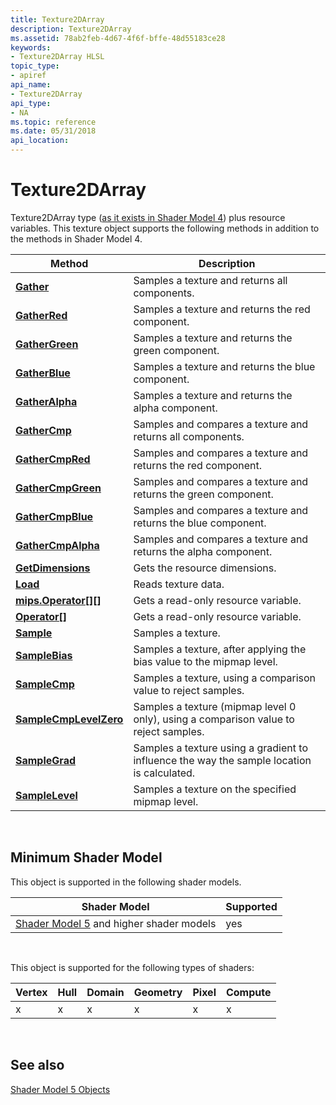 ```yaml
---
title: Texture2DArray
description: Texture2DArray
ms.assetid: 78ab2feb-4d67-4f6f-bffe-48d55183ce28
keywords:
- Texture2DArray HLSL
topic_type:
- apiref
api_name:
- Texture2DArray
api_type:
- NA
ms.topic: reference
ms.date: 05/31/2018
api_location: 
---
```


# Texture2DArray

Texture2DArray type ([as it exists in Shader Model 4](dx-graphics-hlsl-to-type.md)) plus resource variables. This texture object supports the following methods in addition to the methods in Shader Model 4.



| Method                                                                       | Description                                                                                |
|------------------------------------------------------------------------------|--------------------------------------------------------------------------------------------|
| [**Gather**](texture2darray-gather.md)                                      | Samples a texture and returns all components.                                              |
| [**GatherRed**](texture2darray-gatherred.md)                                | Samples a texture and returns the red component.                                           |
| [**GatherGreen**](texture2darray-gathergreen.md)                            | Samples a texture and returns the green component.                                         |
| [**GatherBlue**](texture2darray-gatherblue.md)                              | Samples a texture and returns the blue component.                                          |
| [**GatherAlpha**](texture2darray-gatheralpha.md)                            | Samples a texture and returns the alpha component.                                         |
| [**GatherCmp**](texture2darray-gathercmp.md)                                | Samples and compares a texture and returns all components.                                 |
| [**GatherCmpRed**](texture2darray-gathercmpred.md)                          | Samples and compares a texture and returns the red component.                              |
| [**GatherCmpGreen**](texture2darray-gathercmpgreen.md)                      | Samples and compares a texture and returns the green component.                            |
| [**GatherCmpBlue**](texture2darray-gathercmpblue.md)                        | Samples and compares a texture and returns the blue component.                             |
| [**GatherCmpAlpha**](texture2darray-gathercmpalpha.md)                      | Samples and compares a texture and returns the alpha component.                            |
| [**GetDimensions**](sm5-object-texture2darray-getdimensions.md)             | Gets the resource dimensions.                                                              |
| [**Load**](texture2darray-load.md)                                          | Reads texture data.                                                                        |
| [**mips.Operator\[\]\[\]**](sm5-object-texture2darray-mipsoperatorindex.md) | Gets a read-only resource variable.                                                        |
| [**Operator\[\]**](sm5-object-texture2darray-operatorindex.md)              | Gets a read-only resource variable.                                                        |
| [**Sample**](texture2darray-sample.md)                                      | Samples a texture.                                                                         |
| [**SampleBias**](texture2darray-samplebias.md)                              | Samples a texture, after applying the bias value to the mipmap level.                      |
| [**SampleCmp**](texture2darray-samplecmp.md)                                | Samples a texture, using a comparison value to reject samples.                             |
| [**SampleCmpLevelZero**](texture2darray-samplecmplevelzero.md)              | Samples a texture (mipmap level 0 only), using a comparison value to reject samples.       |
| [**SampleGrad**](texture2darray-samplegrad.md)                              | Samples a texture using a gradient to influence the way the sample location is calculated. |
| [**SampleLevel**](texture2darray-samplelevel.md)                            | Samples a texture on the specified mipmap level.                                           |



 

## Minimum Shader Model

This object is supported in the following shader models.



| Shader Model                                                                | Supported |
|-----------------------------------------------------------------------------|-----------|
| [Shader Model 5](d3d11-graphics-reference-sm5.md) and higher shader models | yes       |



 

This object is supported for the following types of shaders:



| Vertex | Hull | Domain | Geometry | Pixel | Compute |
|--------|------|--------|----------|-------|---------|
| x      | x    | x      | x        | x     | x       |



 

## See also

<dl> <dt>

[Shader Model 5 Objects](d3d11-graphics-reference-sm5-objects.md)
</dt> </dl>

 

 





